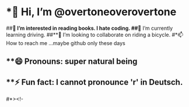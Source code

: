 # *👋 Hi, I’m @overtoneoverovertone
 
##**👀 I’m interested in reading books. I hate coding.
 ##**🌱 I’m currently learning driving.
 ##**💞️ I’m looking to collaborate on riding a bicycle.
 #*📫 How to reach me ...maybe github only these days
## **😄 Pronouns: super natural being
## **⚡ Fun fact: I cannot pronounce 'r' in Deutsch.
 #*><!-
<!---
overtoneoverovertone/overtoneoverovertone is a ✨ special ✨ repository because its `README.md` (this file) appears on your GitHub profile.
You can click the Preview link to take a look at your changes.
--->
